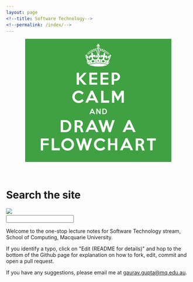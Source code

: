 ```yaml
---
layout: page
<!--title: Software Technology-->
<!--permalink: /index/-->
---
```


<center>
<img src="./assets/images/flowchart.png" alt="drawing" width="400"/>
</center>

&nbsp;<p>

# Search the site
<form action="{{ page.url | relative_url }}">
  <div class="tipue_search_left"><img src="{{ "/assets/tipuesearch/search.png" | relative_url }}" class="tipue_search_icon"></div>
  <div class="tipue_search_right"><input type="text" name="q" id="tipue_search_input" pattern=".{3,}" title="At least 3 characters" required></div>
  <div style="clear: both;"></div>
</form>

<div id="tipue_search_content"></div>

<script>
$(document).ready(function() {
  $('#tipue_search_input').tipuesearch();
});
</script>


Welcome to the one-stop lecture notes for Software Technology stream, School of Computing, Macquarie University.

If you identify a typo, click on "Edit (README for details)" and hop to the bottom of the Github page for explanation on how to fork, edit, commit and open a pull request.

If you have any suggestions, please email me at [gaurav.gupta@mq.edu.au](mailto:gaurav.gupta@mq.edu.au).